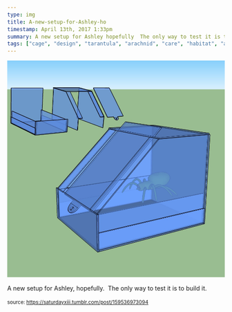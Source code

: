 ```yaml
---
type: img
title: A-new-setup-for-Ashley-ho
timestamp: April 13th, 2017 1:33pm
summary: A new setup for Ashley hopefully  The only way to test it is to build itp 
tags: ["cage", "design", "tarantula", "arachnid", "care", "habitat", "acrylic"]
---
```

<img src="../media/159536973094.jpg"/>
                                                                                          <div class="caption"><p>A new setup for Ashley, hopefully.  The only way to test it is to build it.</p> </div>
                                    
                
                
                
                
                                
<small>source: https://saturdayxiii.tumblr.com/post/159536973094</small>
